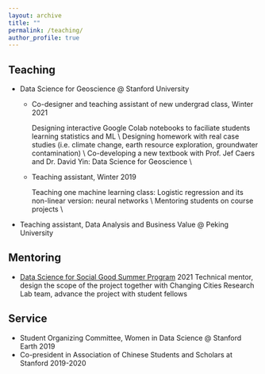 ```yaml
---
layout: archive
title: ""
permalink: /teaching/
author_profile: true
---
```


## Teaching 

- Data Science for Geoscience @ Stanford University

	- Co-designer and teaching assistant of new undergrad class, Winter 2021

		Designing interactive Google Colab notebooks to faciliate students learning statistics and ML \\ 
		Designing homework with real case studies (i.e. climate change, earth resource exploration, groundwater contamination) \\ 
		Co-developing a new textbook with Prof. Jef Caers and Dr. David Yin: Data Science for Geoscience \\ 

	- Teaching assistant, Winter 2019

		Teaching one machine learning class: Logistic regression and its non-linear version: neural networks \\ 
		Mentoring students on course projects \\ 

- Teaching assistant, Data Analysis and Business Value @ Peking University
	 

## Mentoring 

- [Data Science for Social Good Summer Program](https://datascience.stanford.edu/programs/data-science-social-good-summer-program) 2021
	Technical mentor, design the scope of the project together with Changing Cities Research Lab team, advance the project with student fellows

## Service
- Student Organizing Committee, Women in Data Science @ Stanford Earth 2019
- Co-president in Association of Chinese Students and Scholars at Stanford 2019-2020